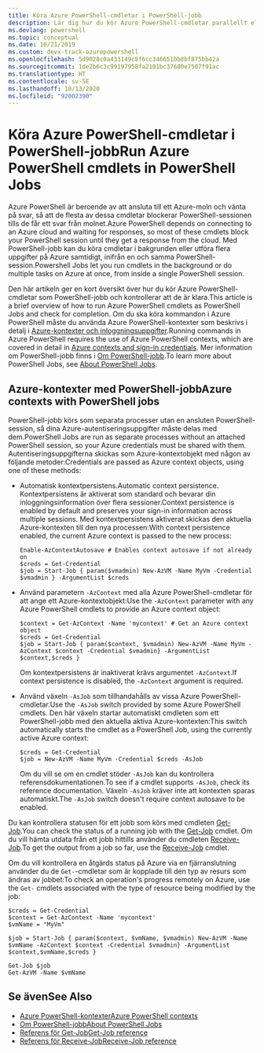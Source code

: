 ```yaml
---
title: Köra Azure PowerShell-cmdletar i PowerShell-jobb
description: Lär dig hur du kör Azure PowerShell-cmdletar parallellt eller som bakgrundsaktiviteter med hjälp av -AsJob och Start-Job.
ms.devlang: powershell
ms.topic: conceptual
ms.date: 10/21/2019
ms.custom: devx-track-azurepowershell
ms.openlocfilehash: 5d9028c0a433149c8f6cc346651bb8bf875bb42a
ms.sourcegitcommit: 1de2b6c3c99197958fa2101bc37680e7507f91ac
ms.translationtype: HT
ms.contentlocale: sv-SE
ms.lasthandoff: 10/13/2020
ms.locfileid: "92002390"
---
```

# <a name="run-azure-powershell-cmdlets-in-powershell-jobs"></a><span data-ttu-id="3788d-103">Köra Azure PowerShell-cmdletar i PowerShell-jobb</span><span class="sxs-lookup"><span data-stu-id="3788d-103">Run Azure PowerShell cmdlets in PowerShell Jobs</span></span>

<span data-ttu-id="3788d-104">Azure PowerShell är beroende av att ansluta till ett Azure-moln och vänta på svar, så att de flesta av dessa cmdletar blockerar PowerShell-sessionen tills de får ett svar från molnet.</span><span class="sxs-lookup"><span data-stu-id="3788d-104">Azure PowerShell depends on connecting to an Azure cloud and waiting for responses, so most of these cmdlets block your PowerShell session until they get a response from the cloud.</span></span>
<span data-ttu-id="3788d-105">Med PowerShell-jobb kan du köra cmdletar i bakgrunden eller utföra flera uppgifter på Azure samtidigt, inifrån en och samma PowerShell-session.</span><span class="sxs-lookup"><span data-stu-id="3788d-105">Powershell Jobs let you run cmdlets in the background or do multiple tasks on Azure at once, from inside a single PowerShell session.</span></span>

<span data-ttu-id="3788d-106">Den här artikeln ger en kort översikt över hur du kör Azure PowerShell-cmdletar som PowerShell-jobb och kontrollerar att de är klara.</span><span class="sxs-lookup"><span data-stu-id="3788d-106">This article is a brief overview of how to run Azure PowerShell cmdlets as PowerShell Jobs and check for completion.</span></span> <span data-ttu-id="3788d-107">Om du ska köra kommandon i Azure PowerShell måste du använda Azure PowerShell-kontexter som beskrivs i detalj i [Azure-kontexter och inloggningsuppgifter](context-persistence.md).</span><span class="sxs-lookup"><span data-stu-id="3788d-107">Running commands in Azure PowerShell requires the use of Azure PowerShell contexts, which are covered in detail in [Azure contexts and sign-in credentials](context-persistence.md).</span></span>
<span data-ttu-id="3788d-108">Mer information om PowerShell-jobb finns i [Om PowerShell-jobb](/powershell/module/microsoft.powershell.core/about/about_jobs).</span><span class="sxs-lookup"><span data-stu-id="3788d-108">To learn more about PowerShell Jobs, see [About PowerShell Jobs](/powershell/module/microsoft.powershell.core/about/about_jobs).</span></span>

## <a name="azure-contexts-with-powershell-jobs"></a><span data-ttu-id="3788d-109">Azure-kontexter med PowerShell-jobb</span><span class="sxs-lookup"><span data-stu-id="3788d-109">Azure contexts with PowerShell jobs</span></span>

<span data-ttu-id="3788d-110">PowerShell-jobb körs som separata processer utan en ansluten PowerShell-session, så dina Azure-autentiseringsuppgifter måste delas med dem.</span><span class="sxs-lookup"><span data-stu-id="3788d-110">PowerShell Jobs are run as separate processes without an attached PowerShell session, so your Azure credentials must be shared with them.</span></span> <span data-ttu-id="3788d-111">Autentiseringsuppgifterna skickas som Azure-kontextobjekt med någon av följande metoder:</span><span class="sxs-lookup"><span data-stu-id="3788d-111">Credentials are passed as Azure context objects, using one of these methods:</span></span>

* <span data-ttu-id="3788d-112">Automatisk kontextpersistens.</span><span class="sxs-lookup"><span data-stu-id="3788d-112">Automatic context persistence.</span></span> <span data-ttu-id="3788d-113">Kontextpersistens är aktiverat som standard och bevarar din inloggningsinformation över flera sessioner.</span><span class="sxs-lookup"><span data-stu-id="3788d-113">Context persistence is enabled by default and preserves your sign-in information across multiple sessions.</span></span> <span data-ttu-id="3788d-114">Med kontextpersistens aktiverat skickas den aktuella Azure-kontexten till den nya processen:</span><span class="sxs-lookup"><span data-stu-id="3788d-114">With context persistence enabled, the current Azure context is passed to the new process:</span></span>

  ```azurepowershell-interactive
  Enable-AzContextAutosave # Enables context autosave if not already on
  $creds = Get-Credential
  $job = Start-Job { param($vmadmin) New-AzVM -Name MyVm -Credential $vmadmin } -ArgumentList $creds
  ```

* <span data-ttu-id="3788d-115">Använd parametern `-AzContext` med alla Azure PowerShell-cmdletar för att ange ett Azure-kontextobjekt:</span><span class="sxs-lookup"><span data-stu-id="3788d-115">Use the `-AzContext` parameter with any Azure PowerShell cmdlets to provide an Azure context object:</span></span>

  ```azurepowershell-interactive
  $context = Get-AzContext -Name 'mycontext' # Get an Azure context object
  $creds = Get-Credential
  $job = Start-Job { param($context, $vmadmin) New-AzVM -Name MyVm -AzContext $context -Credential $vmadmin} -ArgumentList $context,$creds }
  ```

  <span data-ttu-id="3788d-116">Om kontextpersistens är inaktiverat krävs argumentet `-AzContext`.</span><span class="sxs-lookup"><span data-stu-id="3788d-116">If context persistence is disabled, the `-AzContext` argument is required.</span></span>

* <span data-ttu-id="3788d-117">Använd växeln `-AsJob` som tillhandahålls av vissa Azure PowerShell-cmdletar.</span><span class="sxs-lookup"><span data-stu-id="3788d-117">Use the `-AsJob` switch provided by some Azure PowerShell cmdlets.</span></span> <span data-ttu-id="3788d-118">Den här växeln startar automatiskt cmdleten som ett PowerShell-jobb med den aktuella aktiva Azure-kontexten:</span><span class="sxs-lookup"><span data-stu-id="3788d-118">This switch automatically starts the cmdlet as a PowerShell Job, using the currently active Azure context:</span></span>

  ```azurepowershell-interactive
  $creds = Get-Credential
  $job = New-AzVM -Name MyVm -Credential $creds -AsJob
  ```

  <span data-ttu-id="3788d-119">Om du vill se om en cmdlet stöder `-AsJob` kan du kontrollera referensdokumentationen.</span><span class="sxs-lookup"><span data-stu-id="3788d-119">To see if a cmdlet supports `-AsJob`, check its reference documentation.</span></span> <span data-ttu-id="3788d-120">Växeln `-AsJob` kräver inte att kontexten sparas automatiskt.</span><span class="sxs-lookup"><span data-stu-id="3788d-120">The `-AsJob` switch doesn't require context autosave to be enabled.</span></span>

<span data-ttu-id="3788d-121">Du kan kontrollera statusen för ett jobb som körs med cmdleten [Get-Job](/powershell/module/microsoft.powershell.core/get-job).</span><span class="sxs-lookup"><span data-stu-id="3788d-121">You can check the status of a running job with the [Get-Job](/powershell/module/microsoft.powershell.core/get-job) cmdlet.</span></span> <span data-ttu-id="3788d-122">Om du vill hämta utdata från ett jobb hittills använder du cmdleten [Receive-Job](/powershell/module/microsoft.powershell.core/receive-job).</span><span class="sxs-lookup"><span data-stu-id="3788d-122">To get the output from a job so far, use the [Receive-Job](/powershell/module/microsoft.powershell.core/receive-job) cmdlet.</span></span>

<span data-ttu-id="3788d-123">Om du vill kontrollera en åtgärds status på Azure via en fjärranslutning använder du de `Get-`-cmdletar som är kopplade till den typ av resurs som ändras av jobbet:</span><span class="sxs-lookup"><span data-stu-id="3788d-123">To check an operation's progress remotely on Azure, use the `Get-` cmdlets associated with the type of resource being modified by the job:</span></span>

```azurepowershell-interactive
$creds = Get-Credential
$context = Get-AzContext -Name 'mycontext'
$vmName = "MyVm"

$job = Start-Job { param($context, $vmName, $vmadmin) New-AzVM -Name $vmName -AzContext $context -Credential $vmadmin} -ArgumentList $context,$vmName,$creds }

Get-Job $job
Get-AzVM -Name $vmName
```

## <a name="see-also"></a><span data-ttu-id="3788d-124">Se även</span><span class="sxs-lookup"><span data-stu-id="3788d-124">See Also</span></span>

* [<span data-ttu-id="3788d-125">Azure PowerShell-kontexter</span><span class="sxs-lookup"><span data-stu-id="3788d-125">Azure PowerShell contexts</span></span>](context-persistence.md)
* [<span data-ttu-id="3788d-126">Om PowerShell-jobb</span><span class="sxs-lookup"><span data-stu-id="3788d-126">About PowerShell Jobs</span></span>](/powershell/module/microsoft.powershell.core/about/about_jobs)
* [<span data-ttu-id="3788d-127">Referens för Get-Job</span><span class="sxs-lookup"><span data-stu-id="3788d-127">Get-Job reference</span></span>](/powershell/module/microsoft.powershell.core/get-job)
* [<span data-ttu-id="3788d-128">Referens för Receive-Job</span><span class="sxs-lookup"><span data-stu-id="3788d-128">Receive-Job reference</span></span>](/powershell/module/microsoft.powershell.core/receive-job)
